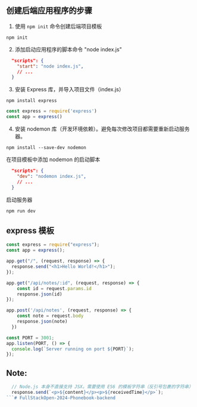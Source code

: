 ## 创建后端应用程序的步骤
1. 使用 `npm init` 命令创建后端项目模板
```
npm init
```
2. 添加启动应用程序的脚本命令 "node index.js"
```json
  "scripts": {
    "start": "node index.js",
    // ...
  }
```

3. 安装 Express 库，并导入项目文件（index.js）
```
npm install express
```
```js
const express = require('express')
const app = express()
```

4. 安装 nodemon 库（开发环境依赖）。避免每次修改项目都需要重新启动服务器。
```
npm install --save-dev nodemon
```
在项目模板中添加 nodemon 的启动脚本
```json
  "scripts": {
    "dev": "nodemon index.js",
    // ...
  }
```
启动服务器
```
npm run dev
```


## express 模板
```js
const express = require("express");
const app = express();

app.get("/", (request, response) => {
  response.send("<h1>Hello World!</h1>");
});

app.get("/api/notes/:id", (request, response) => {
    const id = request.params.id
    response.json(id)
});

app.post('/api/notes', (request, response) => {
    const note = request.body
    response.json(note)
  })

const PORT = 3001;
app.listen(PORT, () => {
  console.log(`Server running on port ${PORT}`);
});

```

## **Note:**
```js
  // Node.js 本身不直接支持 JSX。需要使用 ES6 的模板字符串（反引号包裹的字符串）
  response.send(`<p>${content}</p><p>${receivedTime}</p>`);
```# FullStackOpen-2024-Phonebook-backend
